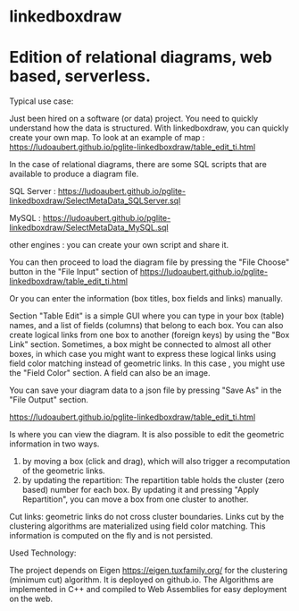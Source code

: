 # linkedboxdraw

# Edition of relational diagrams, web based, serverless. 

Typical use case:

Just been hired on a software (or data) project. You need to quickly understand how the data is structured. With linkedboxdraw, you can quickly create your own map.
To look at an example of map : https://ludoaubert.github.io/pglite-linkedboxdraw/table_edit_ti.html

In the case of relational diagrams, there are some SQL scripts that are available to produce a diagram file.

SQL Server : https://ludoaubert.github.io/pglite-linkedboxdraw/SelectMetaData_SQLServer.sql

MySQL : https://ludoaubert.github.io/pglite-linkedboxdraw/SelectMetaData_MySQL.sql

other engines : you can create your own script and share it.

You can then proceed to load the diagram file by pressing the "File Choose" button in the "File Input" section of https://ludoaubert.github.io/pglite-linkedboxdraw/table_edit_ti.html

Or you can enter the information (box titles, box fields and links) manually.

Section "Table Edit" is a simple GUI where you can type in your box (table) names, and a list of fields (columns) that belong to each box. You can also create logical links from one box to another (foreign keys) by using the "Box Link" section. Sometimes, a box might be connected to almost all other boxes, in which case you might want to express these logical links using field color matching instead of geometric links. In this case , you might use the "Field Color" section. A field can also be an image.

You can save your diagram data to a json file by pressing "Save As" in the "File Output" section.

https://ludoaubert.github.io/pglite-linkedboxdraw/table_edit_ti.html

Is where you can view the diagram. It is also possible to edit the geometric information in two ways.
1) by moving a box (click and drag), which will also trigger a recomputation of the geometric links.
2) by updating the repartition: The repartition table holds the cluster (zero based) number for each box. By updating it and pressing "Apply Repartition", you can move a box from one cluster to another.

Cut links: geometric links do not cross cluster boundaries. Links cut by the clustering algorithms are materialized using field color matching. This information is computed on the fly and is not persisted.

Used Technology:

The project depends on Eigen https://eigen.tuxfamily.org/ for the clustering (minimum cut) algorithm.
It is deployed on github.io.
The Algorithms are implemented in C++ and compiled to Web Assemblies for easy deployment on the web.
